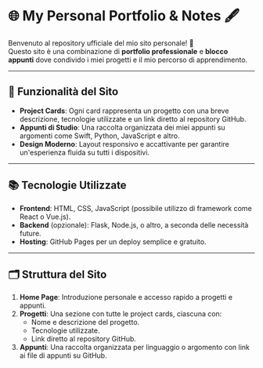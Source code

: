 # 🌐 My Personal Portfolio & Notes 🖋️

Benvenuto al repository ufficiale del mio sito personale! 🎉  
Questo sito è una combinazione di **portfolio professionale** e **blocco appunti** dove condivido i miei progetti e il mio percorso di apprendimento.

---

## 🚀 Funzionalità del Sito

- **Project Cards**: Ogni card rappresenta un progetto con una breve descrizione, tecnologie utilizzate e un link diretto al repository GitHub.  
- **Appunti di Studio**: Una raccolta organizzata dei miei appunti su argomenti come Swift, Python, JavaScript e altro.  
- **Design Moderno**: Layout responsivo e accattivante per garantire un'esperienza fluida su tutti i dispositivi.  

---

## 📚 Tecnologie Utilizzate

- **Frontend**: HTML, CSS, JavaScript (possibile utilizzo di framework come React o Vue.js).  
- **Backend** (opzionale): Flask, Node.js, o altro, a seconda delle necessità future.  
- **Hosting**: GitHub Pages per un deploy semplice e gratuito.  

---

## 🗂️ Struttura del Sito

1. **Home Page**: Introduzione personale e accesso rapido a progetti e appunti.  
2. **Progetti**: Una sezione con tutte le project cards, ciascuna con:
   - Nome e descrizione del progetto.
   - Tecnologie utilizzate.
   - Link diretto al repository GitHub.  
3. **Appunti**: Una raccolta organizzata per linguaggio o argomento con link ai file di appunti su GitHub.  
